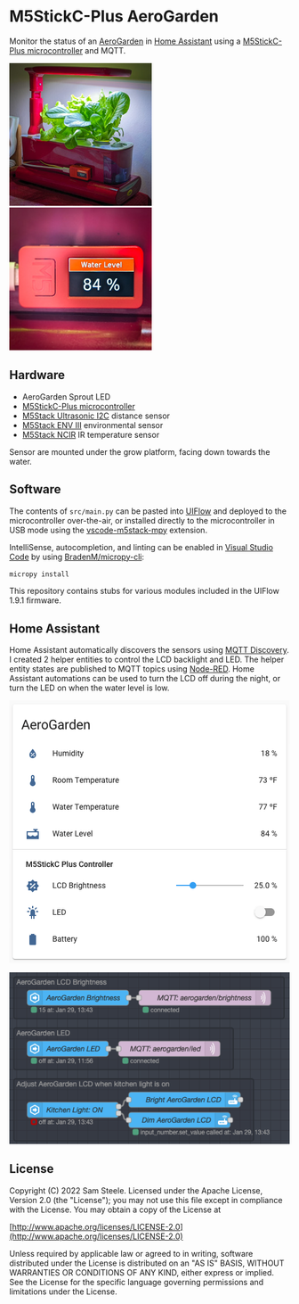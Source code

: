 # M5StickC-Plus AeroGarden

Monitor the status of an [AeroGarden](https://www.aerogarden.com/) in [Home Assistant](http://home-assistant.io/) using a [M5StickC-Plus microcontroller](https://docs.m5stack.com/en/core/m5stickc_plus) and MQTT.

![AeroGarden](github/aerogarden.jpg)
![M5StickC-Plus](github/m5stickcplus.jpg)

## Hardware

* AeroGarden Sprout LED
* [M5StickC-Plus microcontroller](https://docs.m5stack.com/en/core/m5stickc_plus)
* [M5Stack Ultrasonic I2C](https://docs.m5stack.com/en/unit/sonic.i2c) distance sensor
* [M5Stack ENV III](https://docs.m5stack.com/en/unit/envIII) environmental sensor
* [M5Stack NCIR](https://docs.m5stack.com/en/unit/ncir) IR temperature sensor

Sensor are mounted under the grow platform, facing down towards the water.
## Software

The contents of `src/main.py` can be pasted into [UIFlow](https://flow.m5stack.com/) and deployed to the microcontroller over-the-air, or installed directly to the microcontroller in USB mode using the [vscode-m5stack-mpy](https://marketplace.visualstudio.com/items?itemName=curdeveryday.vscode-m5stack-mpy) extension.

IntelliSense, autocompletion, and linting can be enabled in [Visual Studio Code](https://code.visualstudio.com/) by using [BradenM/micropy-cli](https://github.com/BradenM/micropy-cli):

```sh
micropy install
```

This repository contains stubs for various modules included in the UIFlow 1.9.1 firmware.

## Home Assistant

Home Assistant automatically discovers the sensors using [MQTT Discovery](https://www.home-assistant.io/docs/mqtt/discovery/).  I created 2 helper entities to control the LCD backlight and LED.  The helper entity states are published to MQTT topics using [Node-RED](https://nodered.org/).  Home Assistant automations can be used to turn the LCD off during the night, or turn the LED on when the water level is low.

![HomeAssistant](github/homeassistant.png)

![Node-RED](github/node-red.png)

## License

Copyright (C) 2022 Sam Steele. Licensed under the Apache License, Version 2.0 (the "License"); you may not use this file except in compliance with the License. You may obtain a copy of the License at

[http://www.apache.org/licenses/LICENSE-2.0](http://www.apache.org/licenses/LICENSE-2.0)

Unless required by applicable law or agreed to in writing, software distributed under the License is distributed on an "AS IS" BASIS, WITHOUT WARRANTIES OR CONDITIONS OF ANY KIND, either express or implied. See the License for the specific language governing permissions and limitations under the License.
